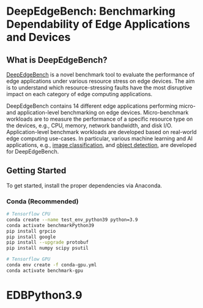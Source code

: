 # DeepEdgeBench: Benchmarking Dependability of Edge Applications and Devices

## What is DeepEdgeBench?

[DeepEdgeBench](https://github.com/mpourrez/EDB) is a novel benchmark tool to evaluate the performance of edge applications under various resource stress on edge devices. The aim is to understand which resource-stressing faults have the most disruptive impact on each category of edge computing applications. 

DeepEdgeBench contains 14 different edge applications performing micro- and application-level benchmarking on edge devices. Micro-benchmark workloads are to measure the performance of a specific resource type on the devices, e.g., CPU, memory, network bandwidth, and disk I/O. Application-level benchmark workloads are developed based on real-world edge computing use-cases. In particular, various machine learning and AI applications, e.g., [image classification](https://en.wikipedia.org/wiki/Computer_vision#Recognition), and [object detection](https://en.wikipedia.org/wiki/Object_detection), are developed for DeepEdgeBench.

## Getting Started
To get started, install the proper dependencies via Anaconda.

### Conda (Recommended)

```bash
# Tensorflow CPU
conda create --name test_env_python39 python=3.9    
conda activate benchmarkPython39
pip install grpcio
pip install google
pip install --upgrade protobuf
pip install numpy scipy psutil

# Tensorflow GPU
conda env create -f conda-gpu.yml
conda activate benchmark-gpu
```
# EDBPython3.9
